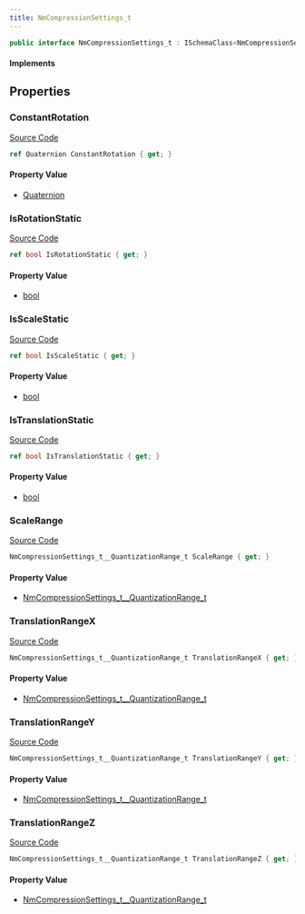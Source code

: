 ```yaml
---
title: NmCompressionSettings_t
---
```


```csharp
public interface NmCompressionSettings_t : ISchemaClass<NmCompressionSettings_t>, ISchemaField, ISchemaClass, INativeHandle
```

#### Implements

## Properties

### ConstantRotation

[Source Code](https://github.com/swiftly-solution/swiftlys2/blob/main/managed/src/SwiftlyS2.Generated/Schemas/Interfaces/NmCompressionSettings_t.cs#L25)

```csharp
ref Quaternion ConstantRotation { get; }
```

#### Property Value

- [Quaternion](/docs/api/shared/natives/quaternion)

### IsRotationStatic

[Source Code](https://github.com/swiftly-solution/swiftlys2/blob/main/managed/src/SwiftlyS2.Generated/Schemas/Interfaces/NmCompressionSettings_t.cs#L27)

```csharp
ref bool IsRotationStatic { get; }
```

#### Property Value

- [bool](https://learn.microsoft.com/dotnet/api/system.boolean)

### IsScaleStatic

[Source Code](https://github.com/swiftly-solution/swiftlys2/blob/main/managed/src/SwiftlyS2.Generated/Schemas/Interfaces/NmCompressionSettings_t.cs#L31)

```csharp
ref bool IsScaleStatic { get; }
```

#### Property Value

- [bool](https://learn.microsoft.com/dotnet/api/system.boolean)

### IsTranslationStatic

[Source Code](https://github.com/swiftly-solution/swiftlys2/blob/main/managed/src/SwiftlyS2.Generated/Schemas/Interfaces/NmCompressionSettings_t.cs#L29)

```csharp
ref bool IsTranslationStatic { get; }
```

#### Property Value

- [bool](https://learn.microsoft.com/dotnet/api/system.boolean)

### ScaleRange

[Source Code](https://github.com/swiftly-solution/swiftlys2/blob/main/managed/src/SwiftlyS2.Generated/Schemas/Interfaces/NmCompressionSettings_t.cs#L23)

```csharp
NmCompressionSettings_t__QuantizationRange_t ScaleRange { get; }
```

#### Property Value

- [NmCompressionSettings_t__QuantizationRange_t](/docs/api/shared/schemadefinitions/nmcompressionsettings_t__quantizationrange_t)

### TranslationRangeX

[Source Code](https://github.com/swiftly-solution/swiftlys2/blob/main/managed/src/SwiftlyS2.Generated/Schemas/Interfaces/NmCompressionSettings_t.cs#L17)

```csharp
NmCompressionSettings_t__QuantizationRange_t TranslationRangeX { get; }
```

#### Property Value

- [NmCompressionSettings_t__QuantizationRange_t](/docs/api/shared/schemadefinitions/nmcompressionsettings_t__quantizationrange_t)

### TranslationRangeY

[Source Code](https://github.com/swiftly-solution/swiftlys2/blob/main/managed/src/SwiftlyS2.Generated/Schemas/Interfaces/NmCompressionSettings_t.cs#L19)

```csharp
NmCompressionSettings_t__QuantizationRange_t TranslationRangeY { get; }
```

#### Property Value

- [NmCompressionSettings_t__QuantizationRange_t](/docs/api/shared/schemadefinitions/nmcompressionsettings_t__quantizationrange_t)

### TranslationRangeZ

[Source Code](https://github.com/swiftly-solution/swiftlys2/blob/main/managed/src/SwiftlyS2.Generated/Schemas/Interfaces/NmCompressionSettings_t.cs#L21)

```csharp
NmCompressionSettings_t__QuantizationRange_t TranslationRangeZ { get; }
```

#### Property Value

- [NmCompressionSettings_t__QuantizationRange_t](/docs/api/shared/schemadefinitions/nmcompressionsettings_t__quantizationrange_t)

